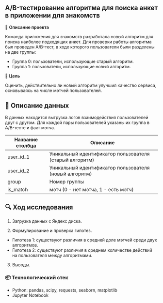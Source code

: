 ## A/B-тестирование алгоритма для поиска анкет в приложении для знакомств

📝 **Описание проекта**

Команда приложения для знакомств разработала новый алгоритм для поиска наиболее подходящих анкет. Для проверки работы алгоритма был проведен A/B-тест, в ходе которого пользователи были разделены на две группы:

* Группа 0: пользователи, использующие старый алгоритм.
* Группа 1: пользователи, использующие новый алгоритм.

🎯 **Цель**

Оценить, действительно ли новый алгоритм улучшил качество сервиса, основываясь на числе мэтчей пользователей.

## 🧩 **Описание данных**

В данных находится выгрузка логов взаимодействия пользователей друг с другом. Для каждой пары пользователей указаны их группа в A/B-тесте и факт мэтча.

| Название столбца | Описание |
|------------------|----------|
| user_id_1        | Уникальный идентификатор пользователя (старый алгоритм) |
| user_id_2        | Уникальный идентификатор пользователя (новый алгоритм) |
| group            | Номер группы |
| is_match         | мэтч (0 - нет мэтча, 1 - есть мэтч) |

## 🔍 **Ход исследования**

1. Загрузка данных с Яндекс диска.

2. Формулирование и проверка гипотез.

* Гипотеза 1: существуют различия в средней доле мэтчей среди двух алгоритмов.
* Гипотеза 2: существуют различия в среднем количестве действий на пользователя между алгоритмами.

3. Выводы.

### 📦 **Технологический стек**

* Python: pandas, scipy, requests, seaborn, matplotlib
* Jupyter Notebook
